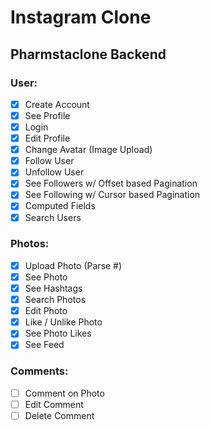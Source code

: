 # Instagram Clone

## Pharmstaclone Backend

### User:

- [x] Create Account
- [x] See Profile
- [x] Login
- [x] Edit Profile
- [x] Change Avatar (Image Upload)
- [x] Follow User
- [x] Unfollow User
- [x] See Followers w/ Offset based Pagination
- [x] See Following w/ Cursor based Pagination
- [x] Computed Fields
- [x] Search Users

### Photos:

- [x] Upload Photo (Parse #)
- [x] See Photo
- [x] See Hashtags
- [x] Search Photos
- [x] Edit Photo
- [x] Like / Unlike Photo
- [x] See Photo Likes
- [x] See Feed

### Comments:

- [ ] Comment on Photo
- [ ] Edit Comment
- [ ] Delete Comment